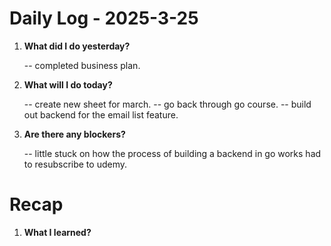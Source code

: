 # Daily Log - 2025-3-25

1. **What did I do yesterday?**
   
   -- completed business plan.

2. **What will I do today?**
   
   -- create new sheet for march.
   -- go back through go course.
   -- build out backend for the email list feature.

3. **Are there any blockers?**

   -- little stuck on how the process of building a backend in go works had to resubscribe to udemy.

# Recap
1. **What I learned?**

<!-- 

git add .; git commit -m "daily stand-up"; git push; 
git add .; git commit -m "daily close"; git push; 

-->